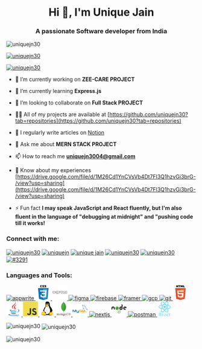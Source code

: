<h1 align="center">Hi 👋, I'm Unique Jain</h1>
<h3 align="center">A passionate Software developer from India</h3>

<p align="left"> <img src="https://komarev.com/ghpvc/?username=uniquejn30&label=Profile%20views&color=0e75b6&style=flat" alt="uniquejn30" /> </p>

<p align="left"> <a href="https://github.com/ryo-ma/github-profile-trophy"><img src="https://github-profile-trophy.vercel.app/?username=uniquejn30" alt="uniquejn30" /></a> </p>

<p align="left"> <a href="https://twitter.com/uniquejn30" target="blank"><img src="https://img.shields.io/twitter/follow/uniquejn30?logo=twitter&style=for-the-badge" alt="uniquejn30" /></a> </p>

- 🔭 I’m currently working on **ZEE-CARE PROJECT**

- 🌱 I’m currently learning **Express.js**

- 👯 I’m looking to collaborate on **Full Stack PROJECT**

- 👨‍💻 All of my projects are available at [https://github.com/uniquejn30?tab=repositories](https://github.com/uniquejn30?tab=repositories)

- 📝 I regularly write articles on [Notion](Notion)

- 💬 Ask me about **MERN STACK PROJECT**

- 📫 How to reach me **uniquejn3004@gmail.com**

- 📄 Know about my experiences [https://drive.google.com/file/d/1M26Cd1YnCVsVb4Dt7Fl3Q1hzvGi3brG-/view?usp=sharing](https://drive.google.com/file/d/1M26Cd1YnCVsVb4Dt7Fl3Q1hzvGi3brG-/view?usp=sharing)

- ⚡ Fun fact **I may speak JavaScript and React fluently, but I'm also fluent in the language of "debugging at midnight" and "pushing code till it works!**

<h3 align="left">Connect with me:</h3>
<p align="left">
<a href="https://twitter.com/uniquejn30" target="blank"><img align="center" src="https://raw.githubusercontent.com/rahuldkjain/github-profile-readme-generator/master/src/images/icons/Social/twitter.svg" alt="uniquejn30" height="30" width="40" /></a>
<a href="https://linkedin.com/in/uniquejn" target="blank"><img align="center" src="https://raw.githubusercontent.com/rahuldkjain/github-profile-readme-generator/master/src/images/icons/Social/linked-in-alt.svg" alt="uniquejn" height="30" width="40" /></a>
<a href="https://www.youtube.com/c/unique jain" target="blank"><img align="center" src="https://raw.githubusercontent.com/rahuldkjain/github-profile-readme-generator/master/src/images/icons/Social/youtube.svg" alt="unique jain" height="30" width="40" /></a>
<a href="https://www.hackerrank.com/uniquejn30" target="blank"><img align="center" src="https://raw.githubusercontent.com/rahuldkjain/github-profile-readme-generator/master/src/images/icons/Social/hackerrank.svg" alt="uniquejn30" height="30" width="40" /></a>
<a href="https://www.leetcode.com/uniquejn30" target="blank"><img align="center" src="https://raw.githubusercontent.com/rahuldkjain/github-profile-readme-generator/master/src/images/icons/Social/leet-code.svg" alt="uniquejn30" height="30" width="40" /></a>
<a href="https://discord.gg/#3291" target="blank"><img align="center" src="https://raw.githubusercontent.com/rahuldkjain/github-profile-readme-generator/master/src/images/icons/Social/discord.svg" alt="#3291" height="30" width="40" /></a>
</p>

<h3 align="left">Languages and Tools:</h3>
<p align="left"> <a href="https://appwrite.io" target="_blank" rel="noreferrer"> <img src="https://www.vectorlogo.zone/logos/appwriteio/appwriteio-icon.svg" alt="appwrite" width="40" height="40"/> </a> <a href="https://www.w3schools.com/css/" target="_blank" rel="noreferrer"> <img src="https://raw.githubusercontent.com/devicons/devicon/master/icons/css3/css3-original-wordmark.svg" alt="css3" width="40" height="40"/> </a> <a href="https://expressjs.com" target="_blank" rel="noreferrer"> <img src="https://raw.githubusercontent.com/devicons/devicon/master/icons/express/express-original-wordmark.svg" alt="express" width="40" height="40"/> </a> <a href="https://www.figma.com/" target="_blank" rel="noreferrer"> <img src="https://www.vectorlogo.zone/logos/figma/figma-icon.svg" alt="figma" width="40" height="40"/> </a> <a href="https://firebase.google.com/" target="_blank" rel="noreferrer"> <img src="https://www.vectorlogo.zone/logos/firebase/firebase-icon.svg" alt="firebase" width="40" height="40"/> </a> <a href="https://www.framer.com/" target="_blank" rel="noreferrer"> <img src="https://www.vectorlogo.zone/logos/framer/framer-icon.svg" alt="framer" width="40" height="40"/> </a> <a href="https://cloud.google.com" target="_blank" rel="noreferrer"> <img src="https://www.vectorlogo.zone/logos/google_cloud/google_cloud-icon.svg" alt="gcp" width="40" height="40"/> </a> <a href="https://git-scm.com/" target="_blank" rel="noreferrer"> <img src="https://www.vectorlogo.zone/logos/git-scm/git-scm-icon.svg" alt="git" width="40" height="40"/> </a> <a href="https://www.w3.org/html/" target="_blank" rel="noreferrer"> <img src="https://raw.githubusercontent.com/devicons/devicon/master/icons/html5/html5-original-wordmark.svg" alt="html5" width="40" height="40"/> </a> <a href="https://www.java.com" target="_blank" rel="noreferrer"> <img src="https://raw.githubusercontent.com/devicons/devicon/master/icons/java/java-original.svg" alt="java" width="40" height="40"/> </a> <a href="https://developer.mozilla.org/en-US/docs/Web/JavaScript" target="_blank" rel="noreferrer"> <img src="https://raw.githubusercontent.com/devicons/devicon/master/icons/javascript/javascript-original.svg" alt="javascript" width="40" height="40"/> </a> <a href="https://www.linux.org/" target="_blank" rel="noreferrer"> <img src="https://raw.githubusercontent.com/devicons/devicon/master/icons/linux/linux-original.svg" alt="linux" width="40" height="40"/> </a> <a href="https://www.mongodb.com/" target="_blank" rel="noreferrer"> <img src="https://raw.githubusercontent.com/devicons/devicon/master/icons/mongodb/mongodb-original-wordmark.svg" alt="mongodb" width="40" height="40"/> </a> <a href="https://www.mysql.com/" target="_blank" rel="noreferrer"> <img src="https://raw.githubusercontent.com/devicons/devicon/master/icons/mysql/mysql-original-wordmark.svg" alt="mysql" width="40" height="40"/> </a> <a href="https://nextjs.org/" target="_blank" rel="noreferrer"> <img src="https://cdn.worldvectorlogo.com/logos/nextjs-2.svg" alt="nextjs" width="40" height="40"/> </a> <a href="https://nodejs.org" target="_blank" rel="noreferrer"> <img src="https://raw.githubusercontent.com/devicons/devicon/master/icons/nodejs/nodejs-original-wordmark.svg" alt="nodejs" width="40" height="40"/> </a> <a href="https://postman.com" target="_blank" rel="noreferrer"> <img src="https://www.vectorlogo.zone/logos/getpostman/getpostman-icon.svg" alt="postman" width="40" height="40"/> </a> <a href="https://reactjs.org/" target="_blank" rel="noreferrer"> <img src="https://raw.githubusercontent.com/devicons/devicon/master/icons/react/react-original-wordmark.svg" alt="react" width="40" height="40"/> </a> </p>

<p><img align="left" src="https://github-readme-stats.vercel.app/api/top-langs?username=uniquejn30&show_icons=true&locale=en&layout=compact" alt="uniquejn30" /></p>

<p>&nbsp;<img align="center" src="https://github-readme-stats.vercel.app/api?username=uniquejn30&show_icons=true&locale=en" alt="uniquejn30" /></p>

<p><img align="center" src="https://github-readme-streak-stats.herokuapp.com/?user=uniquejn30&" alt="uniquejn30" /></p>
